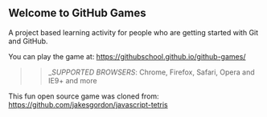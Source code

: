 ## Welcome to GitHub Games

A project based learning activity for people who are getting started with Git and GitHub.

You can play the game at: https://githubschool.github.io/github-games/

>> _*SUPPORTED BROWSERS*: Chrome, Firefox, Safari, Opera and IE9+ and more

This fun open source game was cloned from: https://github.com/jakesgordon/javascript-tetris
